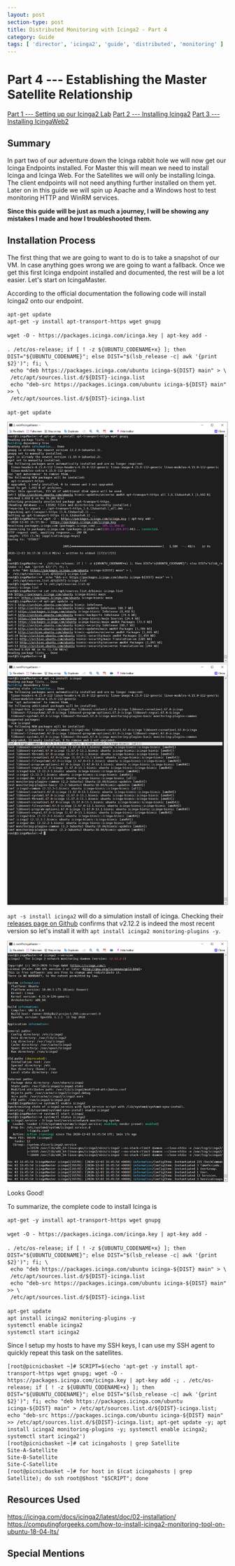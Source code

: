 ```yaml
---
layout: post
section-type: post
title: Distributed Monitoring with Icinga2 - Part 4
category: Guide
tags: [ 'director', 'icinga2', 'guide', 'distributed', 'monitoring' ]
---
```

# Part 4 --- Establishing the Master Satellite Relationship
[Part 1 --- Setting up our Icinga2 Lab]()
[Part 2 --- Installing Icinga2]()
[Part 3 --- Installing IcingaWeb2]()

## Summary
In part two of our adventure down the Icinga rabbit hole we will now get our Icinga Endpoints installed. For Master this will mean we need to install Icinga and Icinga Web. For the Satellites we will only be installing Icinga. The client endpoints will not need anything further installed on them yet. Later on in this guide we will spin up Apache and a Windows host to test monitoring HTTP and WinRM services.

**Since this guide will be just as much a journey, I will be showing any mistakes I made and how I troubleshooted them.**

## Installation Process
The first thing that we are going to want to do is to take a snapshot of our VM. In case anything goes wrong we are going to want a fallback. Once we get this first Icinga endpoint installed and documented, the rest will be a lot easier. Let's start on IcingaMaster.

According to the official documentation the following code will install Icinga2 onto our endpoint.

```
apt-get update
apt-get -y install apt-transport-https wget gnupg

wget -O - https://packages.icinga.com/icinga.key | apt-key add -

. /etc/os-release; if [ ! -z ${UBUNTU_CODENAME+x} ]; then DIST="${UBUNTU_CODENAME}"; else DIST="$(lsb_release -c| awk '{print $2}')"; fi; \
 echo "deb https://packages.icinga.com/ubuntu icinga-${DIST} main" > \
 /etc/apt/sources.list.d/${DIST}-icinga.list
 echo "deb-src https://packages.icinga.com/ubuntu icinga-${DIST} main" >> \
 /etc/apt/sources.list.d/${DIST}-icinga.list

apt-get update
```

![](../img/2020-11-30-installing-icinga-b95f6.png)
![](../img/2020-11-30-installing-icinga-045c0.png)

`apt -s install icinga2` will do a simulation install of icinga. Checking their [releases page on Github](https://github.com/Icinga/icinga2/releases) confirms that v2.12.2 is indeed the most recent version so let's install it with `apt install icinga2 monitoring-plugins -y`.

![](../img/2020-11-30-installing-icinga-9db39.png)

Looks Good!

To summarize, the complete code to install Icinga is

```
apt-get -y install apt-transport-https wget gnupg

wget -O - https://packages.icinga.com/icinga.key | apt-key add -

. /etc/os-release; if [ ! -z ${UBUNTU_CODENAME+x} ]; then DIST="${UBUNTU_CODENAME}"; else DIST="$(lsb_release -c| awk '{print $2}')"; fi; \
 echo "deb https://packages.icinga.com/ubuntu icinga-${DIST} main" > \
 /etc/apt/sources.list.d/${DIST}-icinga.list
 echo "deb-src https://packages.icinga.com/ubuntu icinga-${DIST} main" >> \
 /etc/apt/sources.list.d/${DIST}-icinga.list

apt-get update
apt install icinga2 monitoring-plugins -y
systemctl enable icinga2
systemctl start icinga2
```

Since I setup my hosts to have my SSH keys, I can use my SSH agent to quickly repeat this task on the satellites.

```
[root@picnicbasket ~]# SCRIPT=$(echo 'apt-get -y install apt-transport-https wget gnupg; wget -O - https://packages.icinga.com/icinga.key | apt-key add -; . /etc/os-release; if [ ! -z ${UBUNTU_CODENAME+x} ]; then DIST="${UBUNTU_CODENAME}"; else DIST="$(lsb_release -c| awk '{print $2}')"; fi; echo "deb https://packages.icinga.com/ubuntu icinga-${DIST} main" > /etc/apt/sources.list.d/${DIST}-icinga.list; echo "deb-src https://packages.icinga.com/ubuntu icinga-${DIST} main" >> /etc/apt/sources.list.d/${DIST}-icinga.list; apt-get update -y; apt install icinga2 monitoring-plugins -y; systemctl enable icinga2; systemctl start icinga2')
[root@picnicbasket ~]# cat icingahosts | grep Satellite
Site-A-Satellite
Site-B-Satellite
Site-C-Satellite
[root@picnicbasket ~]# for host in $(cat icingahosts | grep Satellite); do ssh root@$host "$SCRIPT"; done
```




## Resources Used
https://icinga.com/docs/icinga2/latest/doc/02-installation/
https://computingforgeeks.com/how-to-install-icinga2-monitoring-tool-on-ubuntu-18-04-lts/

## Special Mentions
